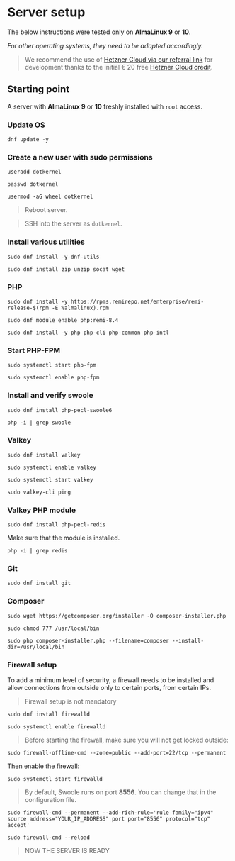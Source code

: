 # Server setup

The below instructions were tested only on **AlmaLinux 9** or **10**.

*For other operating systems, they need to be adapted accordingly.*

> We recommend the use of [Hetzner Cloud via our referral link](https://hetzner.cloud/?ref=HYu6z4XGfkcP) for development thanks to the initial € 20 free [Hetzner Cloud credit](https://www.hetzner.com/legal/referrals).

## Starting point

A server with **AlmaLinux 9** or **10** freshly installed with `root` access.

### Update OS

```shell
dnf update -y
```

### Create a new user with sudo permissions

```shell
useradd dotkernel
```

```shell
passwd dotkernel
```

```shell
usermod -aG wheel dotkernel
```

> Reboot server.

> SSH into the server as `dotkernel`.

### Install various utilities

```shell
sudo dnf install -y dnf-utils
```

```shell
sudo dnf install zip unzip socat wget
```

### PHP

```shell
sudo dnf install -y https://rpms.remirepo.net/enterprise/remi-release-$(rpm -E %almalinux).rpm
```

```shell
sudo dnf module enable php:remi-8.4
```

```shell
sudo dnf install -y php php-cli php-common php-intl
```

### Start PHP-FPM

```shell
sudo systemctl start php-fpm
```

```shell
sudo systemctl enable php-fpm
```

### Install and verify swoole

```shell
sudo dnf install php-pecl-swoole6
```

```shell
php -i | grep swoole
```

### Valkey

```shell
sudo dnf install valkey
```

```shell
sudo systemctl enable valkey
```

```shell
sudo systemctl start valkey
```

```shell
sudo valkey-cli ping
```

### Valkey PHP module

```shell
sudo dnf install php-pecl-redis
```

Make sure that the module is installed.

```shell
php -i | grep redis
```

### Git

```shell
sudo dnf install git
```

### Composer

```shell
sudo wget https://getcomposer.org/installer -O composer-installer.php
```

```shell
sudo chmod 777 /usr/local/bin
```

```shell
sudo php composer-installer.php --filename=composer --install-dir=/usr/local/bin
```

### Firewall setup

To add a minimum level of security, a firewall needs to be installed and allow connections from outside only to certain ports, from certain IPs.

> Firewall setup is not mandatory

```shell
sudo dnf install firewalld
```

```shell
sudo systemctl enable firewalld
```

> Before starting the firewall, make sure you will not get locked outside:

```shell
sudo firewall-offline-cmd --zone=public --add-port=22/tcp --permanent
```

Then enable the firewall:

```shell
sudo systemctl start firewalld
```

> By default, Swoole runs on port **8556**.
> You can change that in the configuration file.

```shell
sudo firewall-cmd --permanent --add-rich-rule='rule family="ipv4" source address="YOUR_IP_ADDRESS" port port="8556" protocol="tcp" accept'
```

```shell
sudo firewall-cmd --reload
```

> NOW THE SERVER IS READY
